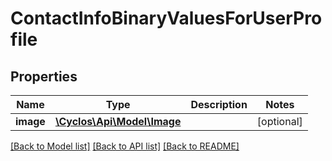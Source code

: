 # ContactInfoBinaryValuesForUserProfile

## Properties
Name | Type | Description | Notes
------------ | ------------- | ------------- | -------------
**image** | [**\Cyclos\Api\Model\Image**](Image.md) |  | [optional] 

[[Back to Model list]](../../README.md#documentation-for-models) [[Back to API list]](../../README.md#documentation-for-api-endpoints) [[Back to README]](../../README.md)

